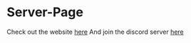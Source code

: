 # Server-Page
Check out the website [here](https://theblobscp.github.io/Server-Page/)
And join the discord server [here](https://discord.gg/4JqdeMnX6r)

